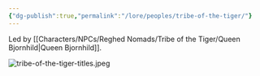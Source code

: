 ```yaml
---
{"dg-publish":true,"permalink":"/lore/peoples/tribe-of-the-tiger/"}
---
```



Led by [[Characters/NPCs/Reghed Nomads/Tribe of the Tiger/Queen Bjornhild\|Queen Bjornhild]].

![tribe-of-the-tiger-titles.jpeg](/img/user/_attachments/misc/tribe-of-the-tiger-titles.jpeg)